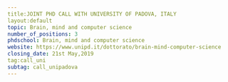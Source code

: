 ```yaml
---
title:JOINT PHD CALL WITH UNIVERSITY OF PADOVA, ITALY
layout:default
topic: Brain, mind and computer science
number_of_positions: 3
phdschool: Brain, mind and computer science
website: https://www.unipd.it/dottorato/brain-mind-computer-science
closing_date: 21st May,2019
tag:call_uni
subtag: call_unipadova
---
```

